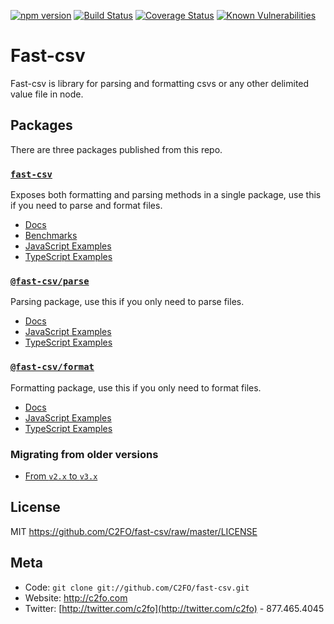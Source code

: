 [![npm version](https://img.shields.io/npm/v/fast-csv.svg)](https://www.npmjs.org/package/fast-csv)
[![Build Status](https://travis-ci.org/C2FO/fast-csv.svg?branch=master)](https://travis-ci.org/C2FO/fast-csv)
[![Coverage Status](https://coveralls.io/repos/github/C2FO/fast-csv/badge.svg?branch=master)](https://coveralls.io/github/C2FO/fast-csv?branch=master)
[![Known Vulnerabilities](https://snyk.io/test/github/C2FO/fast-csv/badge.svg?targetFile=package.json)](https://snyk.io/test/github/C2FO/fast-csv?targetFile=package.json)

# Fast-csv

Fast-csv is library for parsing and formatting csvs or any other delimited value file in node. 

## Packages

There are three packages published from this repo.

### [`fast-csv`](./packages/fast-csv)

Exposes both formatting and parsing methods in a single package, use this if you need to parse and format files.

* [Docs](./packages/fast-csv/README.md)
* [Benchmarks](./examples/benchmark/README.md)
* [JavaScript Examples](./examples/fast-csv-js/README.md)
* [TypeScript Examples](./examples/fast-csv-ts/README.md)

### [`@fast-csv/parse`](./packages/parse)

Parsing package, use this if you only need to parse files.

* [Docs](./packages/parse/README.md)
* [JavaScript Examples](./examples/parsing-js/README.md)
* [TypeScript Examples](./examples/parsing-ts/README.md)

### [`@fast-csv/format`](./packages/format) 

Formatting package, use this if you only need to format files.
    
* [Docs](./packages/format/README.md)
* [JavaScript Examples](./examples/formatting-js/README.md)
* [TypeScript Examples](./examples/formatting-ts/README.md)

### Migrating from older versions

* [From `v2.x` to `v3.x`](./docs/migration_guide.md#from-v2x-to-v3x) 

## License

MIT <https://github.com/C2FO/fast-csv/raw/master/LICENSE>

## Meta
* Code: `git clone git://github.com/C2FO/fast-csv.git`
* Website: <http://c2fo.com>
* Twitter: [http://twitter.com/c2fo](http://twitter.com/c2fo) - 877.465.4045



